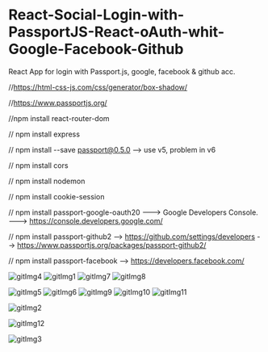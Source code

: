 # React-Social-Login-with-PassportJS-React-oAuth-whit-Google-Facebook-Github

React App for login with Passport.js, google, facebook & github acc.

//https://html-css-js.com/css/generator/box-shadow/

//https://www.passportjs.org/

//npm install react-router-dom

// npm install express

// npm install --save passport@0.5.0 --> use v5, problem in v6 

// npm install cors

// npm install nodemon

// npm install cookie-session

// npm install passport-google-oauth20  ---> Google Developers Console. ---> https://console.developers.google.com/

// npm install passport-github2   -->  https://github.com/settings/developers  --> https://www.passportjs.org/packages/passport-github2/ 

// npm install passport-facebook  --> https://developers.facebook.com/ 



![gitImg4](https://user-images.githubusercontent.com/73035495/201309759-92689839-eb07-4370-a448-1a44a5c782f5.jpg)
![gitImg1](https://user-images.githubusercontent.com/73035495/201308561-2075df03-08d9-40b1-a634-630d6d13646a.jpg)
![gitImg7](https://user-images.githubusercontent.com/73035495/201360823-0a9d9714-148c-496b-acbc-35457e739aea.jpg)
![gitImg8](https://user-images.githubusercontent.com/73035495/201360845-aa62ef9f-ad8c-40d5-a6bb-a4b36fb0ee56.jpg)


![gitImg5](https://user-images.githubusercontent.com/73035495/201359068-a5f12c84-dbf1-4250-a410-f9e118a541a2.jpg)
![gitImg6](https://user-images.githubusercontent.com/73035495/201359951-7eb0103b-a1df-4545-9b54-08b0e5c5c07e.jpg)
![gitImg9](https://user-images.githubusercontent.com/73035495/201367252-c6f6f023-dce4-45a2-a723-acc5dfed0cec.jpg)
![gitImg10](https://user-images.githubusercontent.com/73035495/201373157-0beebf1a-63a0-42f5-a92c-63f2d75e4956.jpg)
![gitImg11](https://user-images.githubusercontent.com/73035495/201373637-61993e98-3788-4063-9d82-9c52e6862e13.jpg)

![gitImg2](https://user-images.githubusercontent.com/73035495/201308837-85a53f66-b42e-48ca-88a2-234e48c41edc.jpg)

![gitImg12](https://user-images.githubusercontent.com/73035495/201382957-9dfa695b-8024-46a1-8ac6-b7f65c1ad653.jpg)

![gitImg3](https://user-images.githubusercontent.com/73035495/201309090-e38354d1-7bfe-4a1d-939f-5ac6adac73f7.jpg)
